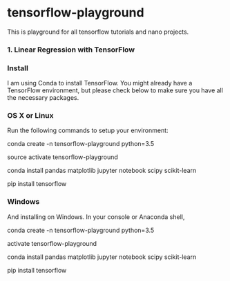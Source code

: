 # tensorflow-playground

This is playground for all tensorflow tutorials and nano projects. 

### 1. Linear Regression with TensorFlow

### Install
I am using Conda to install TensorFlow. You might already have a TensorFlow environment, but please check below to make sure you have all the necessary packages.

### OS X or Linux
Run the following commands to setup your environment:

conda create -n tensorflow-playground python=3.5

source activate tensorflow-playground

conda install pandas matplotlib jupyter notebook scipy scikit-learn

pip install tensorflow

### Windows
And installing on Windows. In your console or Anaconda shell,

conda create -n tensorflow-playground python=3.5

activate tensorflow-playground

conda install pandas matplotlib jupyter notebook scipy scikit-learn

pip install tensorflow
